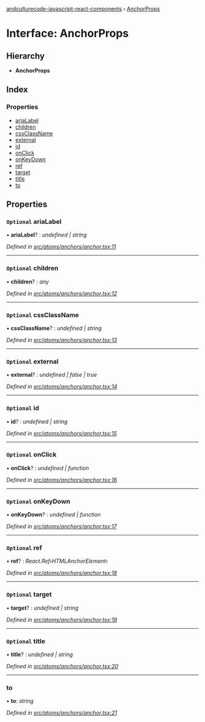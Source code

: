 [andculturecode-javascript-react-components](../README.md) › [AnchorProps](anchorprops.md)

# Interface: AnchorProps

## Hierarchy

* **AnchorProps**

## Index

### Properties

* [ariaLabel](anchorprops.md#optional-arialabel)
* [children](anchorprops.md#optional-children)
* [cssClassName](anchorprops.md#optional-cssclassname)
* [external](anchorprops.md#optional-external)
* [id](anchorprops.md#optional-id)
* [onClick](anchorprops.md#optional-onclick)
* [onKeyDown](anchorprops.md#optional-onkeydown)
* [ref](anchorprops.md#optional-ref)
* [target](anchorprops.md#optional-target)
* [title](anchorprops.md#optional-title)
* [to](anchorprops.md#to)

## Properties

### `Optional` ariaLabel

• **ariaLabel**? : *undefined | string*

*Defined in [src/atoms/anchors/anchor.tsx:11](https://github.com/AndcultureCode/AndcultureCode.JavaScript.React.Components/blob/d179e3a/src/atoms/anchors/anchor.tsx#L11)*

___

### `Optional` children

• **children**? : *any*

*Defined in [src/atoms/anchors/anchor.tsx:12](https://github.com/AndcultureCode/AndcultureCode.JavaScript.React.Components/blob/d179e3a/src/atoms/anchors/anchor.tsx#L12)*

___

### `Optional` cssClassName

• **cssClassName**? : *undefined | string*

*Defined in [src/atoms/anchors/anchor.tsx:13](https://github.com/AndcultureCode/AndcultureCode.JavaScript.React.Components/blob/d179e3a/src/atoms/anchors/anchor.tsx#L13)*

___

### `Optional` external

• **external**? : *undefined | false | true*

*Defined in [src/atoms/anchors/anchor.tsx:14](https://github.com/AndcultureCode/AndcultureCode.JavaScript.React.Components/blob/d179e3a/src/atoms/anchors/anchor.tsx#L14)*

___

### `Optional` id

• **id**? : *undefined | string*

*Defined in [src/atoms/anchors/anchor.tsx:15](https://github.com/AndcultureCode/AndcultureCode.JavaScript.React.Components/blob/d179e3a/src/atoms/anchors/anchor.tsx#L15)*

___

### `Optional` onClick

• **onClick**? : *undefined | function*

*Defined in [src/atoms/anchors/anchor.tsx:16](https://github.com/AndcultureCode/AndcultureCode.JavaScript.React.Components/blob/d179e3a/src/atoms/anchors/anchor.tsx#L16)*

___

### `Optional` onKeyDown

• **onKeyDown**? : *undefined | function*

*Defined in [src/atoms/anchors/anchor.tsx:17](https://github.com/AndcultureCode/AndcultureCode.JavaScript.React.Components/blob/d179e3a/src/atoms/anchors/anchor.tsx#L17)*

___

### `Optional` ref

• **ref**? : *React.Ref‹HTMLAnchorElement›*

*Defined in [src/atoms/anchors/anchor.tsx:18](https://github.com/AndcultureCode/AndcultureCode.JavaScript.React.Components/blob/d179e3a/src/atoms/anchors/anchor.tsx#L18)*

___

### `Optional` target

• **target**? : *undefined | string*

*Defined in [src/atoms/anchors/anchor.tsx:19](https://github.com/AndcultureCode/AndcultureCode.JavaScript.React.Components/blob/d179e3a/src/atoms/anchors/anchor.tsx#L19)*

___

### `Optional` title

• **title**? : *undefined | string*

*Defined in [src/atoms/anchors/anchor.tsx:20](https://github.com/AndcultureCode/AndcultureCode.JavaScript.React.Components/blob/d179e3a/src/atoms/anchors/anchor.tsx#L20)*

___

###  to

• **to**: *string*

*Defined in [src/atoms/anchors/anchor.tsx:21](https://github.com/AndcultureCode/AndcultureCode.JavaScript.React.Components/blob/d179e3a/src/atoms/anchors/anchor.tsx#L21)*
